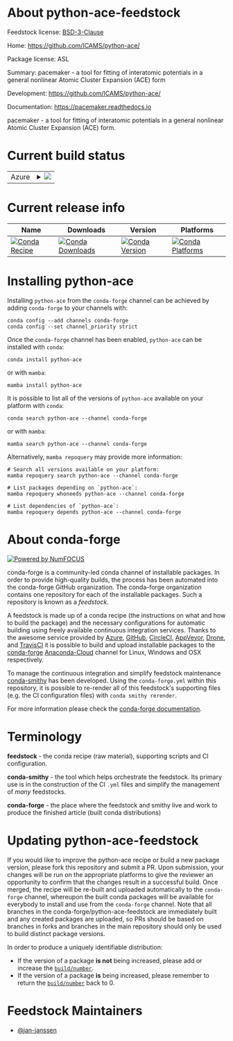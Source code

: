 About python-ace-feedstock
==========================

Feedstock license: [BSD-3-Clause](https://github.com/conda-forge/python-ace-feedstock/blob/main/LICENSE.txt)

Home: https://github.com/ICAMS/python-ace/

Package license: ASL

Summary: pacemaker - a tool for fitting of interatomic potentials in a general nonlinear Atomic Cluster Expansion (ACE) form

Development: https://github.com/ICAMS/python-ace/

Documentation: https://pacemaker.readthedocs.io

pacemaker - a tool for fitting of interatomic potentials in a general
nonlinear Atomic Cluster Expansion (ACE) form.


Current build status
====================


<table>
    
  <tr>
    <td>Azure</td>
    <td>
      <details>
        <summary>
          <a href="https://dev.azure.com/conda-forge/feedstock-builds/_build/latest?definitionId=20398&branchName=main">
            <img src="https://dev.azure.com/conda-forge/feedstock-builds/_apis/build/status/python-ace-feedstock?branchName=main">
          </a>
        </summary>
        <table>
          <thead><tr><th>Variant</th><th>Status</th></tr></thead>
          <tbody><tr>
              <td>linux_64_python3.10.____cpython</td>
              <td>
                <a href="https://dev.azure.com/conda-forge/feedstock-builds/_build/latest?definitionId=20398&branchName=main">
                  <img src="https://dev.azure.com/conda-forge/feedstock-builds/_apis/build/status/python-ace-feedstock?branchName=main&jobName=linux&configuration=linux%20linux_64_python3.10.____cpython" alt="variant">
                </a>
              </td>
            </tr><tr>
              <td>linux_64_python3.11.____cpython</td>
              <td>
                <a href="https://dev.azure.com/conda-forge/feedstock-builds/_build/latest?definitionId=20398&branchName=main">
                  <img src="https://dev.azure.com/conda-forge/feedstock-builds/_apis/build/status/python-ace-feedstock?branchName=main&jobName=linux&configuration=linux%20linux_64_python3.11.____cpython" alt="variant">
                </a>
              </td>
            </tr><tr>
              <td>linux_64_python3.8.____cpython</td>
              <td>
                <a href="https://dev.azure.com/conda-forge/feedstock-builds/_build/latest?definitionId=20398&branchName=main">
                  <img src="https://dev.azure.com/conda-forge/feedstock-builds/_apis/build/status/python-ace-feedstock?branchName=main&jobName=linux&configuration=linux%20linux_64_python3.8.____cpython" alt="variant">
                </a>
              </td>
            </tr><tr>
              <td>linux_64_python3.9.____cpython</td>
              <td>
                <a href="https://dev.azure.com/conda-forge/feedstock-builds/_build/latest?definitionId=20398&branchName=main">
                  <img src="https://dev.azure.com/conda-forge/feedstock-builds/_apis/build/status/python-ace-feedstock?branchName=main&jobName=linux&configuration=linux%20linux_64_python3.9.____cpython" alt="variant">
                </a>
              </td>
            </tr>
          </tbody>
        </table>
      </details>
    </td>
  </tr>
</table>

Current release info
====================

| Name | Downloads | Version | Platforms |
| --- | --- | --- | --- |
| [![Conda Recipe](https://img.shields.io/badge/recipe-python--ace-green.svg)](https://anaconda.org/conda-forge/python-ace) | [![Conda Downloads](https://img.shields.io/conda/dn/conda-forge/python-ace.svg)](https://anaconda.org/conda-forge/python-ace) | [![Conda Version](https://img.shields.io/conda/vn/conda-forge/python-ace.svg)](https://anaconda.org/conda-forge/python-ace) | [![Conda Platforms](https://img.shields.io/conda/pn/conda-forge/python-ace.svg)](https://anaconda.org/conda-forge/python-ace) |

Installing python-ace
=====================

Installing `python-ace` from the `conda-forge` channel can be achieved by adding `conda-forge` to your channels with:

```
conda config --add channels conda-forge
conda config --set channel_priority strict
```

Once the `conda-forge` channel has been enabled, `python-ace` can be installed with `conda`:

```
conda install python-ace
```

or with `mamba`:

```
mamba install python-ace
```

It is possible to list all of the versions of `python-ace` available on your platform with `conda`:

```
conda search python-ace --channel conda-forge
```

or with `mamba`:

```
mamba search python-ace --channel conda-forge
```

Alternatively, `mamba repoquery` may provide more information:

```
# Search all versions available on your platform:
mamba repoquery search python-ace --channel conda-forge

# List packages depending on `python-ace`:
mamba repoquery whoneeds python-ace --channel conda-forge

# List dependencies of `python-ace`:
mamba repoquery depends python-ace --channel conda-forge
```


About conda-forge
=================

[![Powered by
NumFOCUS](https://img.shields.io/badge/powered%20by-NumFOCUS-orange.svg?style=flat&colorA=E1523D&colorB=007D8A)](https://numfocus.org)

conda-forge is a community-led conda channel of installable packages.
In order to provide high-quality builds, the process has been automated into the
conda-forge GitHub organization. The conda-forge organization contains one repository
for each of the installable packages. Such a repository is known as a *feedstock*.

A feedstock is made up of a conda recipe (the instructions on what and how to build
the package) and the necessary configurations for automatic building using freely
available continuous integration services. Thanks to the awesome service provided by
[Azure](https://azure.microsoft.com/en-us/services/devops/), [GitHub](https://github.com/),
[CircleCI](https://circleci.com/), [AppVeyor](https://www.appveyor.com/),
[Drone](https://cloud.drone.io/welcome), and [TravisCI](https://travis-ci.com/)
it is possible to build and upload installable packages to the
[conda-forge](https://anaconda.org/conda-forge) [Anaconda-Cloud](https://anaconda.org/)
channel for Linux, Windows and OSX respectively.

To manage the continuous integration and simplify feedstock maintenance
[conda-smithy](https://github.com/conda-forge/conda-smithy) has been developed.
Using the ``conda-forge.yml`` within this repository, it is possible to re-render all of
this feedstock's supporting files (e.g. the CI configuration files) with ``conda smithy rerender``.

For more information please check the [conda-forge documentation](https://conda-forge.org/docs/).

Terminology
===========

**feedstock** - the conda recipe (raw material), supporting scripts and CI configuration.

**conda-smithy** - the tool which helps orchestrate the feedstock.
                   Its primary use is in the construction of the CI ``.yml`` files
                   and simplify the management of *many* feedstocks.

**conda-forge** - the place where the feedstock and smithy live and work to
                  produce the finished article (built conda distributions)


Updating python-ace-feedstock
=============================

If you would like to improve the python-ace recipe or build a new
package version, please fork this repository and submit a PR. Upon submission,
your changes will be run on the appropriate platforms to give the reviewer an
opportunity to confirm that the changes result in a successful build. Once
merged, the recipe will be re-built and uploaded automatically to the
`conda-forge` channel, whereupon the built conda packages will be available for
everybody to install and use from the `conda-forge` channel.
Note that all branches in the conda-forge/python-ace-feedstock are
immediately built and any created packages are uploaded, so PRs should be based
on branches in forks and branches in the main repository should only be used to
build distinct package versions.

In order to produce a uniquely identifiable distribution:
 * If the version of a package **is not** being increased, please add or increase
   the [``build/number``](https://docs.conda.io/projects/conda-build/en/latest/resources/define-metadata.html#build-number-and-string).
 * If the version of a package **is** being increased, please remember to return
   the [``build/number``](https://docs.conda.io/projects/conda-build/en/latest/resources/define-metadata.html#build-number-and-string)
   back to 0.

Feedstock Maintainers
=====================

* [@jan-janssen](https://github.com/jan-janssen/)

